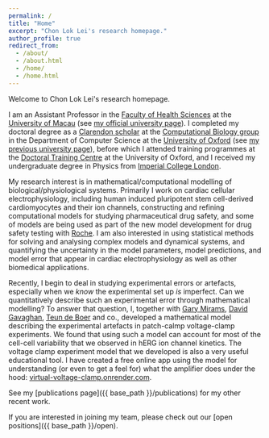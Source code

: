 ```yaml
---
permalink: /
title: "Home"
excerpt: "Chon Lok Lei's research homepage."
author_profile: true
redirect_from: 
  - /about/
  - /about.html
  - /home/
  - /home.html
---
```


Welcome to Chon Lok Lei's research homepage.

I am an Assistant Professor in the [Faculty of Health Sciences](https://fhs.um.edu.mo/en/) at the [University of Macau](https://www.um.edu.mo/) (see [my official university page](https://fhs.um.edu.mo/en/staff/chonlok-lei/)).
I completed my doctoral degree as a [Clarendon scholar](https://www.ox.ac.uk/clarendon) at the [Computational Biology group](https://www.cs.ox.ac.uk/research/compbio) in the Department of Computer Science at the [University of Oxford](http://www.ox.ac.uk) (see [my previous university page](https://www.cs.ox.ac.uk/people/chonlok.lei)),
before which I attended training programmes at the [Doctoral Training Centre](http://www.dtc.ox.ac.uk/) at the University of Oxford,
and I received my undergraduate degree in Physics from [Imperial College London](https://www.imperial.ac.uk/).

My research interest is in mathematical/computational modelling of biological/physiological systems.
Primarily I work on cardiac cellular electrophysiology, including human induced pluripotent stem cell-derived cardiomyocytes and their ion channels, constructing and refining computational models for studying pharmaceutical drug safety, and some of models are being used as part of the new model development for drug safety testing with [Roche](https://www.roche.com).
I am also interested in using statistical methods for solving and analysing complex models and dynamical systems, and quantifying the uncertainty in the model parameters, model predictions, and model error that appear in cardiac electrophysiology as well as other biomedical applications.

Recently, I begin to deal in studying experimental errors or artefacts, especially when we _know_ the experimental set up _is_ imperfect.
Can we quantitatively describe such an experimental error through mathematical modelling?
To answer that question, I, together with [Gary Mirams](https://www.nottingham.ac.uk/mathematics/people/gary.mirams), [David Gavaghan](http://www.cs.ox.ac.uk/people/david.gavaghan/), [Teun de Boer](https://www.umcutrecht.nl/en/research/researchers/de-boer-teun-p-tp) and co., developed a mathematical model describing the experimental artefacts in patch-calmp voltage-clamp experiments.
We found that using such a model can account for most of the cell-cell variability that we observed in hERG ion channel kinetics.
The voltage clamp experiment model that we developed is also a very useful educational tool.
I have created a free online app using the model for understanding (or even to get a feel for) what the amplifier does under the hood:
[virtual-voltage-clamp.onrender.com](https://virtual-voltage-clamp.onrender.com/).

See my [publications page]({{ base_path }}/publications) for my other recent work.

If you are interested in joining my team, please check out our [open positions]({{ base_path }}/open).

